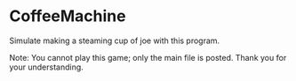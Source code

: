 # CoffeeMachine
Simulate making a steaming cup of joe with this program.

Note: You cannot play this game; only the main file is posted. Thank you for your understanding.
